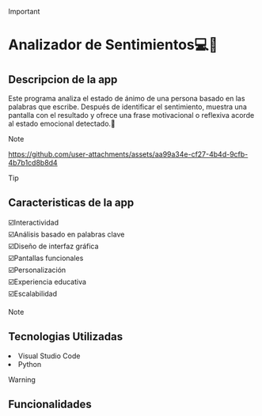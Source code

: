 >[!IMPORTANT]
><h1> Analizador de Sentimientos💻💟 </h1>

<h2> Descripcion de la app </h2>
<p>Este programa analiza el estado de ánimo de una persona basado en las palabras que escribe.
Después de identificar el sentimiento, muestra una pantalla con el resultado y ofrece una frase motivacional o reflexiva acorde al estado emocional detectado.💟</p>

>[!NOTE]
https://github.com/user-attachments/assets/aa99a34e-cf27-4b4d-9cfb-4b7b1cd8b8d4

>[!TIP]
><h2> Caracteristicas de la app </h2>
☑️Interactividad <br>
☑️Análisis basado en palabras clave <br>
☑️Diseño de interfaz gráfica <br>
☑️Pantallas funcionales <br>
☑️Personalización <br>
☑️Experiencia educativa <br>
☑️Escalabilidad


>[!NOTE]
><h2> Tecnologias Utilizadas </h2>
 </ul>
<li> Visual Studio Code </li>
<li> Python </li>
</ul>

>[!WARNING]
><h2> Funcionalidades </h2>
